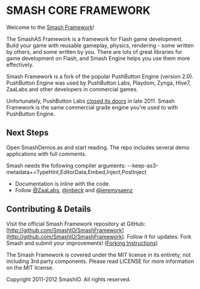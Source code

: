 SMASH CORE FRAMEWORK
====================

Welcome to the [Smash Framework](http://www.smash.io)!

The SmashAS Framework is a framework for Flash game development. Build your game 
with reusable gameplay, physics, rendering - some 
written by others, and some written by you. There are lots of great libraries 
for game development on Flash, and Smash Engine helps you use them more 
effectively.

Smash Framework is a fork of the popular PushButton Engine (version 2.0).  PushButton Engine was used by PushButton Labs, Playdom, Zynga, Hive7, ZaaLabs and other developers in commercial games.

Unfortunately, PushButton Labs [closed its doors](http://pushbuttonlabs.com/) in late 2011.  Smash Framework is the same commercial grade engine you're used to with PushButton Engine.

Next Steps
----------

Open SmashDemos.as and start reading. The repo includes several demo applications with full comments.

Smash needs the following compiler arguments: --keep-as3-metadata+=TypeHint,EditorData,Embed,Inject,PostInject

* Documentation is inline with the code.
* Follow [@ZaaLabs](http://twitter.com/zaalabs), [@jnbeck](http://twitter.com/jnbeck) and [@jeremysaenz](http://twitter.com/jeremysaenz)

Contributing & Details
----------------------

Visit the official Smash Framework repository at GitHub: [http://github.com/SmashIO/SmashFramework](http://github.com/SmashIO/SmashFramework). Follow it for updates. Fork Smash and submit your improvements!  ([Forking Instructions](http://help.github.com/forking/))

The Smash Framework is covered under the MIT license in its entirety,
not including 3rd party components. Please read LICENSE for more 
information on the MIT license.

Copyright 2011-2012 SmashIO. All rights reserved.
